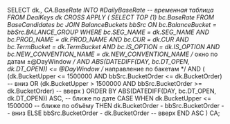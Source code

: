SELECT dk.*,
       CA.BaseRate
INTO   #DailyBaseRate        -- временная таблица
FROM   DealKeys dk
CROSS APPLY (
    SELECT TOP (1) bc.BaseRate
    FROM   BaseCandidates bc
    JOIN   BalanceBuckets bbSrc
           ON bc.BalanceBucket = bbSrc.BALANCE_GROUP
    WHERE  bc.SEG_NAME             = dk.SEG_NAME
      AND  bc.PROD_NAME            = dk.PROD_NAME
      AND  bc.CUR                  = dk.CUR
      AND  bc.TermBucket           = dk.TermBucket
      AND  bc.IS_OPTION            = dk.IS_OPTION
      AND  bc.NEW_CONVENTION_NAME  = dk.NEW_CONVENTION_NAME
      /* окно по датам ±@DayWindow */
      AND  ABS(DATEDIFF(DAY, bc.DT_OPEN, dk.DT_OPEN)) <= @DayWindow
      /* направление по бакетам */
      AND (
            (dk.BucketUpper <= 1500000  AND bbSrc.BucketOrder <= dk.BucketOrder)  -- вниз
         OR (dk.BucketUpper  > 1500000  AND bbSrc.BucketOrder >= dk.BucketOrder)  -- вверх
          )
    ORDER BY
         ABS(DATEDIFF(DAY, bc.DT_OPEN, dk.DT_OPEN)) ASC,           -- ближе по дате
         CASE WHEN dk.BucketUpper <= 1500000                       -- ближе по объёму
              THEN dk.BucketOrder - bbSrc.BucketOrder              -- вниз
              ELSE bbSrc.BucketOrder - dk.BucketOrder              -- вверх
         END ASC
) CA;
